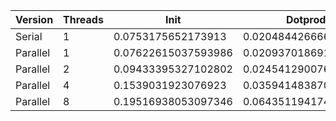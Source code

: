 | Version  | Threads |         Init        |       Dotprod        |         User         |         Sys          |       Elapsed       |      Speedup       |     Efficiency     |
|----------|---------|---------------------|----------------------|----------------------|----------------------|---------------------|--------------------|--------------------|
|  Serial  |    1    |  0.0753175652173913 | 0.020484426666666666 | 0.045814432989690713 | 0.048388888888888884 | 0.10266666666666667 |        1.0         |        1.0         |
| Parallel |    1    | 0.07622615037593986 | 0.020937018691588784 | 0.05018867924528303  | 0.053725490196078425 | 0.10399999999999997 | 0.9871794871794876 | 0.9871794871794876 |
| Parallel |    2    | 0.09433395327102802 | 0.02454129007633588  | 0.06815957446808511  | 0.06942718446601942  | 0.06899999999999999 | 1.4879227053140098 | 0.7439613526570049 |
| Parallel |    4    |  0.1539031923076923 | 0.03594148387096773  |       0.14193        | 0.09657281553398059  | 0.06080530973451328 | 1.6884490370154757 | 0.4221122592538689 |
| Parallel |    8    | 0.19516938053097346 | 0.06435119417475728  | 0.24314678899082565  |       0.13832        | 0.04923015873015875 | 2.085442527809124  | 0.2606803159761405 |